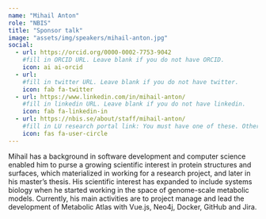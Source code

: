 ```yaml
---
name: "Mihail Anton"
role: "NBIS"
title: "Sponsor talk"
image: "assets/img/speakers/mihail-anton.jpg"
social:
  - url: https://orcid.org/0000-0002-7753-9042
    #fill in ORCID URL. Leave blank if you do not have ORCID.
    icon: ai ai-orcid
  - url:
    #fill in twitter URL. Leave blank if you do not have twitter.
    icon: fab fa-twitter
  - url: https://www.linkedin.com/in/mihail-anton/
    #fill in linkedin URL. Leave blank if you do not have linkedin.
    icon: fab fa-linkedin-in
  - url: https://nbis.se/about/staff/mihail-anton/
    #fill in LU research portal link: You must have one of these. Otherwise, leave blank.
    icon: fas fa-user-circle
---
```

Mihail has a background in software development and computer science enabled him to purse a growing scientific interest in protein structures and surfaces, which materialized in working for a research project, and later in his master’s thesis. His scientific interest has expanded to include systems biology when he started working in the space of genome-scale metabolic models. Currently, his main activities are to project manage and lead the development of Metabolic Atlas with Vue.js, Neo4j, Docker, GitHub and Jira. 


